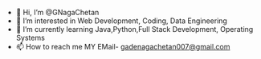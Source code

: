 - 👋 Hi, I’m @GNagaChetan
- 👀 I’m interested in Web Development, Coding, Data Engineering
- 🌱 I’m currently learning Java,Python,Full Stack Development, Operating Systems
- 📫 How to reach me MY EMail- gadenagachetan007@gmail.com
<!---
GNagaChetan/GNagaChetan is a ✨ special ✨ repository because its `README.md` (this file) appears on your GitHub profile.
You can click the Preview link to take a look at your changes.
--->
